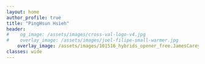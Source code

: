 ```yaml
---
layout: home
author_profile: true
title: "PingHsun Hsieh"
header:
#    og_image: /assets/images/cross-val-logo-v4.jpg
#    overlay_image: /assets/images/joel-filipe-small-warmer.jpg
    overlay_image: /assets/images/101516_hybrids_opener_free.JamesCarey.v2.png
classes: wide
---
```

